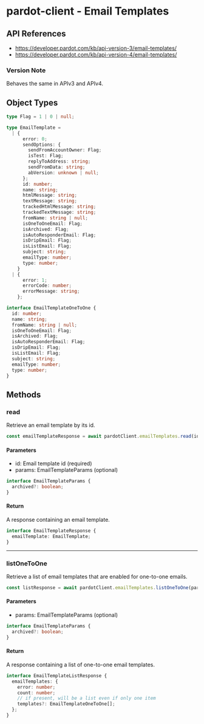 # pardot-client - Email Templates

## API References

- https://developer.pardot.com/kb/api-version-3/email-templates/
- https://developer.pardot.com/kb/api-version-4/email-templates/

### Version Note

Behaves the same in APIv3 and APIv4.

## Object Types

```typescript
type Flag = 1 | 0 | null;

type EmailTemplate =
  | {
      error: 0;
      sendOptions: {
        sendFromAccountOwner: Flag;
        isTest: Flag;
        replyToAddress: string;
        sendFromData: string;
        abVersion: unknown | null;
      };
      id: number;
      name: string;
      htmlMessage: string;
      textMessage: string;
      trackedHtmlMessage: string;
      trackedTextMessage: string;
      fromName: string | null;
      isOneToOneEmail: Flag;
      isArchived: Flag;
      isAutoResponderEmail: Flag;
      isDripEmail: Flag;
      isListEmail: Flag;
      subject: string;
      emailType: number;
      type: number;
    }
  | {
      error: 1;
      errorCode: number;
      errorMessage: string;
    };

interface EmailTemplateOneToOne {
  id: number;
  name: string;
  fromName: string | null;
  isOneToOneEmail: Flag;
  isArchived: Flag;
  isAutoResponderEmail: Flag;
  isDripEmail: Flag;
  isListEmail: Flag;
  subject: string;
  emailType: number;
  type: number;
}
```

## Methods

### read

Retrieve an email template by its id.

```typescript
const emailTemplateResponse = await pardotClient.emailTemplates.read(id, params);
```

#### Parameters

- id: Email template id (required)
- params: EmailTemplateParams (optional)

```typescript
interface EmailTemplateParams {
  archived?: boolean;
}
```

#### Return

A response containing an email template.

```typescript
interface EmailTemplateResponse {
  emailTemplate: EmailTemplate;
}
```

---

### listOneToOne

Retrieve a list of email templates that are enabled for one-to-one emails.

```typescript
const listResponse = await pardotClient.emailTemplates.listOneToOne(params);
```

#### Parameters

- params: EmailTemplateParams (optional)

```typescript
interface EmailTemplateParams {
  archived?: boolean;
}
```

#### Return

A response containing a list of one-to-one email templates.

```typescript
interface EmailTemplateListResponse {
  emailTemplates: {
    error: number;
    count: number;
    // if present, will be a list even if only one item
    templates?: EmailTemplateOneToOne[];
  };
}
```
